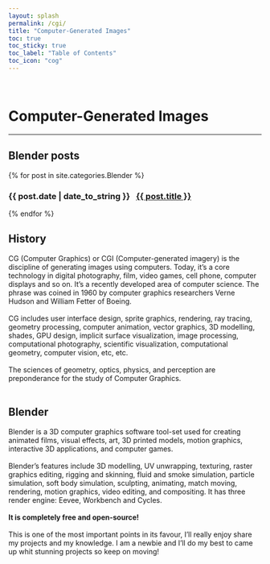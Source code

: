 ```yaml
---
layout: splash
permalink: /cgi/
title: "Computer-Generated Images"
toc: true
toc_sticky: true
toc_label: "Table of Contents"
toc_icon: "cog"
---
```

<br>

# Computer-Generated Images
<hr>

## Blender posts
{% for post in site.categories.Blender %}
  <h3>
    <span>{{ post.date | date_to_string }}</span> &nbsp;
    <a href="{{ post.url }}">{{ post.title }}</a>
  </h3>
{% endfor %}

## History
CG (Computer Graphics) or CGI (Computer-generated imagery) is the discipline of generating images using computers. Today, it’s a core technology in digital photography, film, video games, cell phone, computer displays and so on. It’s a recently developed area of computer science. The phrase was coined in 1960 by computer graphics researchers Verne Hudson and William Fetter of Boeing.
<br><br>
CG includes user interface design, sprite graphics, rendering, ray tracing, geometry processing, computer animation, vector graphics, 3D modelling, shades, GPU design, implicit surface visualization, image processing, computational photography, scientific visualization, computational geometry, computer vision, etc, etc.
<br><br>
The sciences of geometry, optics, physics, and perception are preponderance for the study of Computer Graphics.
<br><br>

## Blender
Blender is a 3D computer graphics software tool-set used for creating animated films, visual effects, art, 3D printed models, motion graphics, interactive 3D applications, and computer games.
<br><br>
Blender’s features include 3D modelling, UV unwrapping, texturing, raster graphics editing, rigging and skinning, fluid and smoke simulation, particle simulation, soft body simulation, sculpting, animating, match moving, rendering, motion graphics, video editing, and compositing. It has three render engine: Eevee, Workbench and Cycles.
<br><br>
**It is completely free and open-source!**
<br><br>
This is one of the most important points in its favour, I’ll really enjoy share my projects and my knowledge. I am a newbie and I’ll do my best to came up whit stunning projects so keep on moving!
